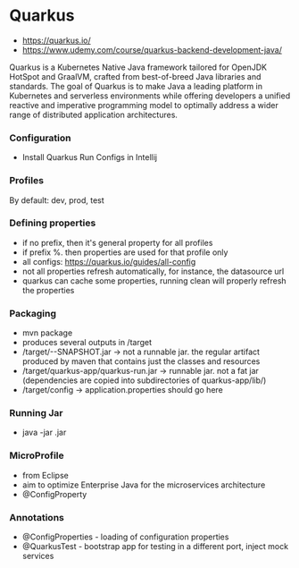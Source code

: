 # Quarkus
- https://quarkus.io/
- https://www.udemy.com/course/quarkus-backend-development-java/

Quarkus is a Kubernetes Native Java framework tailored for OpenJDK HotSpot and GraalVM, crafted from best-of-breed Java libraries and standards. 
The goal of Quarkus is to make Java a leading platform in Kubernetes and serverless environments while offering developers a 
unified reactive and imperative programming model to optimally address a wider range of distributed application architectures.

### Configuration
* Install Quarkus Run Configs in Intellij

### Profiles
By default: dev, prod, test

### Defining properties
- if no prefix, then it's general property for all profiles
- if prefix %<profile-name>. then properties are used for that profile only
- all configs: https://quarkus.io/guides/all-config
- not all properties refresh automatically, for instance, the datasource url
- quarkus can cache some properties, running clean will properly refresh the properties

### Packaging
- mvn package
- produces several outputs in /target
- /target/<app>-<app-version>-SNAPSHOT.jar -> not a runnable jar. the regular artifact produced by maven that contains just the classes and resources
- /target/quarkus-app/quarkus-run.jar -> runnable jar. not a fat jar (dependencies are copied into subdirectories of quarkus-app/lib/)
- /target/config -> application.properties should go here

### Running Jar
- java -jar <jar-name>.jar

### MicroProfile
- from Eclipse
- aim to optimize Enterprise Java for the microservices architecture
- @ConfigProperty

### Annotations
- @ConfigProperties - loading of configuration properties
- @QuarkusTest - bootstrap app for testing in a different port, inject mock services